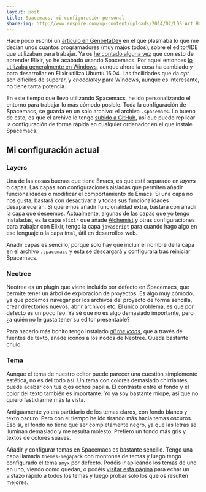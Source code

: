 ```yaml
---
layout: post
title: Spacemacs, mi configuración personal
share-img: http://www.enspire.com/wp-content/uploads/2014/02/LDS_Art_Home.png
---
```



Hace poco escribí un [artículo en GenbetaDev](https://www.genbetadev.com/herramientas/las-herramientas-del-programador-y-tu-cual-usas) en el que plasmaba lo que me decían unos cuantos programadores (muy majos todos), sobre el editor/IDE que utilizaban para trabajar. Ya os [he contado alguna vez](http://charlascylon.com/2016-06-20-spacemacs-el-editor-perfecto-Elixir) que con esto de aprender Elixir, yo he acabado usando Spacemacs. Por aquel entonces [lo utilizaba generalmente en Windows](http://charlascylon.com/2016-06-29-instalando-spacemacs-en-windows), aunque ahora la cosa ha cambiado y para desarrollar en Elixir utilizo Ubuntu 16.04. Las facilidades que da *apt* son difíciles de superar, y *chocolatey* para Windows, aunque es interesante, no tiene tanta potencia. 

En este tiempo que llevo utilizando Spacemacs, he ido personalizando el entorno para trabajar lo más cómodo posible. Toda la configuración de Spacemacs, se guarda en un solo archivo: el archivo `.spacemacs`. Lo bueno de esto, es que el archivo lo tengo [subido a GitHub](https://github.com/rubenfa/spacemacs-config), así que puedo replicar la configuración de forma rápida en cualquier ordenador en el que instale Spacemacs.


## Mi configuración actual

### Layers

Una de las cosas buenas que tiene Emacs, es que está separado en *layers* o capas. Las capas son configuraciones aisladas que permiten añadir funcionalidades o modificar el comportamiento de Emacs. Si una capa no nos gusta, bastará con desactivarla y todas sus funcionalidades desaparecerán. Si queremos añadir funcionalidad extra, bastará con añadir la capa que deseemos. Actualmente, algunas de las capas que yo tengo instaladas, es la capa `elixir` que añade [Alchemist](https://github.com/tonini/alchemist.el) y otras configuraciones para trabajar con Elixir, tengo la capa `javascript` para cuando hago algo en ese lenguaje o la capa `html`, útil en desarrollos web. 

Añadir capas es sencillo, porque solo hay que incluir el nombre de la capa en el archivo `.spacemacs` y esta se descargará y configurará tras reiniciar Spacemacs.

### Neotree

Neotree es un plugin que viene incluido por defecto en Spacemacs, que permite tener un árbol de exploración de proyectos. Es algo muy cómodo, ya que podemos navegar por los archivos del proyecto de forma sencilla, crear directorios nuevos, abrir archivos etc. El único problema, es que por defecto es un poco feo. Ya sé que no es algo demasiado importante, pero ¿a quién no le gusta tener su editor presentable? 

Para hacerlo más bonito tengo instalado [*all the icons*](https://github.com/domtronn/all-the-icons.el#resource-fonts), que a través de fuentes de texto, añade iconos a los nodos de Neotree. Queda bastante chulo.


### Tema

Aunque el tema de nuestro editor puede parecer una cuestión simplemente estética, no es del todo así. Un tema con colores demasiado chirriantes, puede acabar con tus ojos echos papilla. El contraste entre el fondo y el color del texto también es importante. Yo ya soy bastante miope, así que no quiero fastidiarme más la vista. 

Antiguamente yo era partidario de los temas claros, con fondo blanco y texto oscuro. Pero con el tiempo he ido tirando más hacia temas oscuros. Eso sí, el fondo no tiene que ser completamente negro, ya que las letras se iluminan demasiado y me resulta molesto. Prefiero un fondo más gris y textos de colores suaves. 

Añadir y configurar temas en Spacemacs es bastante sencillo. Tengo una capa llamada `themes-megapack` con montones de temas y luego tengo configurado el tema `smyx` por defecto. Podéis ir aplicando los temas de uno en uno, viendo como quedan, o podéis [visitar esta página](http://themegallery.robdor.com/) para echar un vistazo rápido a todos los temas y luego probar solo los que os resulten mejores.